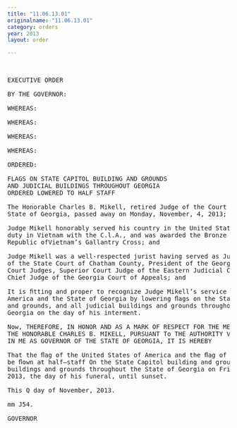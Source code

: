 ```yaml
---
title: "11.06.13.01"
originalname: "11.06.13.01"
category: orders
year: 2013
layout: order

---
```

<pre>
 

EXECUTIVE ORDER

BY THE GOVERNOR:

WHEREAS:

WHEREAS:

WHEREAS:

WHEREAS:

ORDERED:

FLAGS ON STATE CAPITOL BUILDING AND GROUNDS
AND JUDICIAL BUILDINGS THROUGHOUT GEORGIA
ORDERED LOWERED TO HALF STAFF

The Honorable Charles B. Mikell, retired Judge of the Court of Appeals of the
State of Georgia, passed away on Monday, November, 4, 2013; and

Judge Mikell honorably served his country in the United States Army, including
duty in Vietnam with the C.l.A., and was awarded the Bronze Star and the
Republic ofVietnam’s Gallantry Cross; and

Judge Mikell was a well-respected jurist having served as Judge and Chief Judge
of the State Court of Chatham County, President of the Georgia Council of State
Court Judges, Superior Court Judge of the Eastern Judicial Circuit, and Judge and
Chief Judge of the Georgia Court of Appeals; and

It is ﬁtting and proper to recognize Judge Mikell’s service to the United States of
America and the State of Georgia by lowering ﬂags on the State Capitol building
and grounds, and all judicial buildings and grounds throughout the state of
Georgia on the day of his interment.

Now, THEREFORE, IN HONOR AND AS A MARK OF RESPECT FOR THE MEMORY OF
THE HONORABLE CHARLES B. MIKELL, PURSUANT To THE AUTHORITY VESTED
IN ME AS GOVERNOR OF THE STATE OF GEORGIA, IT IS HEREBY

That the ﬂag of the United States of America and the ﬂag of the State of Georgia
be ﬂown at half—staff On the State Capitol building and grounds, and all judicial
buildings and grounds throughout the State of Georgia on Friday, November 8,
2013, the day of his funeral, until sunset.

This Q day of November, 2013.

mm J54.

GOVERNOR

</pre>
